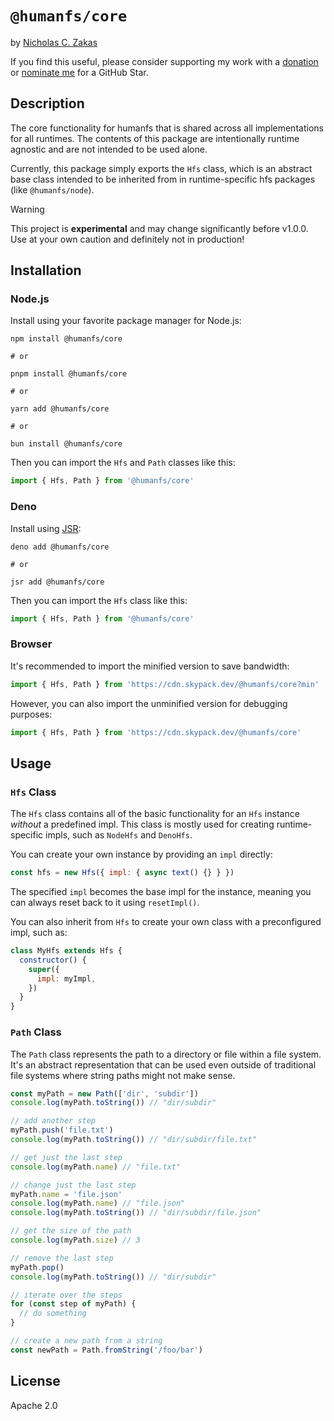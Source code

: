# `@humanfs/core`

by [Nicholas C. Zakas](https://humanwhocodes.com)

If you find this useful, please consider supporting my work with a [donation](https://humanwhocodes.com/donate) or [nominate me](https://stars.github.com/nominate/) for a GitHub Star.

## Description

The core functionality for humanfs that is shared across all implementations for all runtimes. The contents of this package are intentionally runtime agnostic and are not intended to be used alone.

Currently, this package simply exports the `Hfs` class, which is an abstract base class intended to be inherited from in runtime-specific hfs packages (like `@humanfs/node`).

> [!WARNING]
> This project is **experimental** and may change significantly before v1.0.0. Use at your own caution and definitely not in production!

## Installation

### Node.js

Install using your favorite package manager for Node.js:

```shell
npm install @humanfs/core

# or

pnpm install @humanfs/core

# or

yarn add @humanfs/core

# or

bun install @humanfs/core
```

Then you can import the `Hfs` and `Path` classes like this:

```js
import { Hfs, Path } from '@humanfs/core'
```

### Deno

Install using [JSR](https://jsr.io):

```shell
deno add @humanfs/core

# or

jsr add @humanfs/core
```

Then you can import the `Hfs` class like this:

```js
import { Hfs, Path } from '@humanfs/core'
```

### Browser

It's recommended to import the minified version to save bandwidth:

```js
import { Hfs, Path } from 'https://cdn.skypack.dev/@humanfs/core?min'
```

However, you can also import the unminified version for debugging purposes:

```js
import { Hfs, Path } from 'https://cdn.skypack.dev/@humanfs/core'
```

## Usage

### `Hfs` Class

The `Hfs` class contains all of the basic functionality for an `Hfs` instance _without_ a predefined impl. This class is mostly used for creating runtime-specific impls, such as `NodeHfs` and `DenoHfs`.

You can create your own instance by providing an `impl` directly:

```js
const hfs = new Hfs({ impl: { async text() {} } })
```

The specified `impl` becomes the base impl for the instance, meaning you can always reset back to it using `resetImpl()`.

You can also inherit from `Hfs` to create your own class with a preconfigured impl, such as:

```js
class MyHfs extends Hfs {
  constructor() {
    super({
      impl: myImpl,
    })
  }
}
```

### `Path` Class

The `Path` class represents the path to a directory or file within a file system. It's an abstract representation that can be used even outside of traditional file systems where string paths might not make sense.

```js
const myPath = new Path(['dir', 'subdir'])
console.log(myPath.toString()) // "dir/subdir"

// add another step
myPath.push('file.txt')
console.log(myPath.toString()) // "dir/subdir/file.txt"

// get just the last step
console.log(myPath.name) // "file.txt"

// change just the last step
myPath.name = 'file.json'
console.log(myPath.name) // "file.json"
console.log(myPath.toString()) // "dir/subdir/file.json"

// get the size of the path
console.log(myPath.size) // 3

// remove the last step
myPath.pop()
console.log(myPath.toString()) // "dir/subdir"

// iterate over the steps
for (const step of myPath) {
  // do something
}

// create a new path from a string
const newPath = Path.fromString('/foo/bar')
```

## License

Apache 2.0
